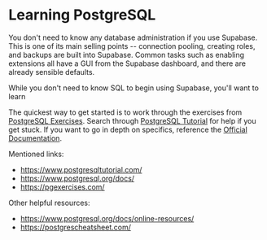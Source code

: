 # Learning PostgreSQL

You don't need to know any database administration if you use Supabase. This is one of its main selling points -- connection pooling, creating roles, and backups are built into Supabase. Common tasks such as enabling extensions all have a GUI from the Supabase dashboard, and there are already sensible defaults.

While you don't need to know SQL to begin using Supabase, you'll want to learn

The quickest way to get started is to work through the exercises from [PostgreSQL Exercises](https://pgexercises.com/gettingstarted.html). Search through [PostgreSQL Tutorial](https://www.postgresqltutorial.com/) for help if you get stuck. If you want to go in depth on specifics, reference the [Official Documentation](https://www.postgresql.org/docs/current/).

Mentioned links:

- https://www.postgresqltutorial.com/
- https://www.postgresql.org/docs/
- https://pgexercises.com/

Other helpful resources:

- https://www.postgresql.org/docs/online-resources/
- https://postgrescheatsheet.com/
